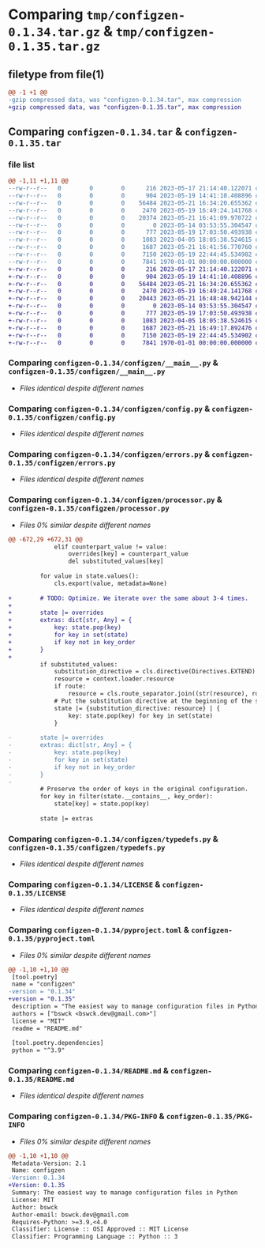 # Comparing `tmp/configzen-0.1.34.tar.gz` & `tmp/configzen-0.1.35.tar.gz`

## filetype from file(1)

```diff
@@ -1 +1 @@
-gzip compressed data, was "configzen-0.1.34.tar", max compression
+gzip compressed data, was "configzen-0.1.35.tar", max compression
```

## Comparing `configzen-0.1.34.tar` & `configzen-0.1.35.tar`

### file list

```diff
@@ -1,11 +1,11 @@
--rw-r--r--   0        0        0      216 2023-05-17 21:14:40.122071 configzen-0.1.34/configzen/__init__.py
--rw-r--r--   0        0        0      904 2023-05-19 14:41:10.408896 configzen-0.1.34/configzen/__main__.py
--rw-r--r--   0        0        0    56484 2023-05-21 16:34:20.655362 configzen-0.1.34/configzen/config.py
--rw-r--r--   0        0        0     2470 2023-05-19 16:49:24.141768 configzen-0.1.34/configzen/errors.py
--rw-r--r--   0        0        0    20374 2023-05-21 16:41:09.970722 configzen-0.1.34/configzen/processor.py
--rw-r--r--   0        0        0        0 2023-05-14 03:53:55.304547 configzen-0.1.34/configzen/py.typed
--rw-r--r--   0        0        0      777 2023-05-19 17:03:50.493938 configzen-0.1.34/configzen/typedefs.py
--rw-r--r--   0        0        0     1083 2023-04-05 18:05:38.524615 configzen-0.1.34/LICENSE
--rw-r--r--   0        0        0     1687 2023-05-21 16:41:56.770760 configzen-0.1.34/pyproject.toml
--rw-r--r--   0        0        0     7150 2023-05-19 22:44:45.534902 configzen-0.1.34/README.md
--rw-r--r--   0        0        0     7841 1970-01-01 00:00:00.000000 configzen-0.1.34/PKG-INFO
+-rw-r--r--   0        0        0      216 2023-05-17 21:14:40.122071 configzen-0.1.35/configzen/__init__.py
+-rw-r--r--   0        0        0      904 2023-05-19 14:41:10.408896 configzen-0.1.35/configzen/__main__.py
+-rw-r--r--   0        0        0    56484 2023-05-21 16:34:20.655362 configzen-0.1.35/configzen/config.py
+-rw-r--r--   0        0        0     2470 2023-05-19 16:49:24.141768 configzen-0.1.35/configzen/errors.py
+-rw-r--r--   0        0        0    20443 2023-05-21 16:48:48.942144 configzen-0.1.35/configzen/processor.py
+-rw-r--r--   0        0        0        0 2023-05-14 03:53:55.304547 configzen-0.1.35/configzen/py.typed
+-rw-r--r--   0        0        0      777 2023-05-19 17:03:50.493938 configzen-0.1.35/configzen/typedefs.py
+-rw-r--r--   0        0        0     1083 2023-04-05 18:05:38.524615 configzen-0.1.35/LICENSE
+-rw-r--r--   0        0        0     1687 2023-05-21 16:49:17.892476 configzen-0.1.35/pyproject.toml
+-rw-r--r--   0        0        0     7150 2023-05-19 22:44:45.534902 configzen-0.1.35/README.md
+-rw-r--r--   0        0        0     7841 1970-01-01 00:00:00.000000 configzen-0.1.35/PKG-INFO
```

### Comparing `configzen-0.1.34/configzen/__main__.py` & `configzen-0.1.35/configzen/__main__.py`

 * *Files identical despite different names*

### Comparing `configzen-0.1.34/configzen/config.py` & `configzen-0.1.35/configzen/config.py`

 * *Files identical despite different names*

### Comparing `configzen-0.1.34/configzen/errors.py` & `configzen-0.1.35/configzen/errors.py`

 * *Files identical despite different names*

### Comparing `configzen-0.1.34/configzen/processor.py` & `configzen-0.1.35/configzen/processor.py`

 * *Files 0% similar despite different names*

```diff
@@ -672,29 +672,31 @@
             elif counterpart_value != value:
                 overrides[key] = counterpart_value
                 del substituted_values[key]
 
         for value in state.values():
             cls.export(value, metadata=None)
 
+        # TODO: Optimize. We iterate over the same about 3-4 times.
+
+        state |= overrides
+        extras: dict[str, Any] = {
+            key: state.pop(key)
+            for key in set(state)
+            if key not in key_order
+        }
+
         if substituted_values:
             substitution_directive = cls.directive(Directives.EXTEND)
             resource = context.loader.resource
             if route:
                 resource = cls.route_separator.join((str(resource), route))
             # Put the substitution directive at the beginning of the state in-place.
             state |= {substitution_directive: resource} | {
                 key: state.pop(key) for key in set(state)
             }
 
-        state |= overrides
-        extras: dict[str, Any] = {
-            key: state.pop(key)
-            for key in set(state)
-            if key not in key_order
-        }
-
         # Preserve the order of keys in the original configuration.
         for key in filter(state.__contains__, key_order):
             state[key] = state.pop(key)
 
         state |= extras
```

### Comparing `configzen-0.1.34/configzen/typedefs.py` & `configzen-0.1.35/configzen/typedefs.py`

 * *Files identical despite different names*

### Comparing `configzen-0.1.34/LICENSE` & `configzen-0.1.35/LICENSE`

 * *Files identical despite different names*

### Comparing `configzen-0.1.34/pyproject.toml` & `configzen-0.1.35/pyproject.toml`

 * *Files 0% similar despite different names*

```diff
@@ -1,10 +1,10 @@
 [tool.poetry]
 name = "configzen"
-version = "0.1.34"
+version = "0.1.35"
 description = "The easiest way to manage configuration files in Python"
 authors = ["bswck <bswck.dev@gmail.com>"]
 license = "MIT"
 readme = "README.md"
 
 [tool.poetry.dependencies]
 python = "^3.9"
```

### Comparing `configzen-0.1.34/README.md` & `configzen-0.1.35/README.md`

 * *Files identical despite different names*

### Comparing `configzen-0.1.34/PKG-INFO` & `configzen-0.1.35/PKG-INFO`

 * *Files 0% similar despite different names*

```diff
@@ -1,10 +1,10 @@
 Metadata-Version: 2.1
 Name: configzen
-Version: 0.1.34
+Version: 0.1.35
 Summary: The easiest way to manage configuration files in Python
 License: MIT
 Author: bswck
 Author-email: bswck.dev@gmail.com
 Requires-Python: >=3.9,<4.0
 Classifier: License :: OSI Approved :: MIT License
 Classifier: Programming Language :: Python :: 3
```

